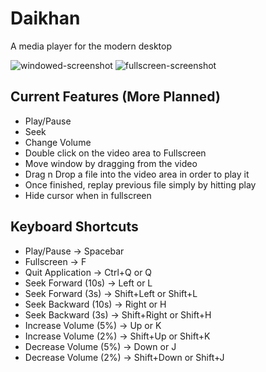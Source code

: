 # Daikhan

A media player for the modern desktop

<picture>
  <source media="(prefers-color-scheme: dark)"
    srcset="https://gitlab.com/daikhan/daikhan/-/raw/screenshots/dark.png">
  <img alt="windowed-screenshot" title="Windowed Mode"
    src="https://gitlab.com/daikhan/daikhan/-/raw/screenshots/light.png">
</picture>

<picture>
  <source media="(prefers-color-scheme: dark)"
    srcset="https://gitlab.com/daikhan/daikhan/-/raw/screenshots/dark-fullscreen.png">
  <img alt="fullscreen-screenshot" title="Fullscreen Mode"
    src="https://gitlab.com/daikhan/daikhan/-/raw/screenshots/light-fullscreen.png">
</picture>

## Current Features (More Planned)

- Play/Pause
- Seek
- Change Volume
- Double click on the video area to Fullscreen
- Move window by dragging from the video
- Drag n Drop a file into the video area in order to play it
- Once finished, replay previous file simply by hitting play
- Hide cursor when in fullscreen

## Keyboard Shortcuts

- Play/Pause -> Spacebar
- Fullscreen -> F
- Quit Application -> Ctrl+Q or Q
- Seek Forward (10s) -> Left or L
- Seek Forward (3s) -> Shift+Left or Shift+L
- Seek Backward (10s) -> Right or H
- Seek Backward (3s) -> Shift+Right or Shift+H
- Increase Volume (5%) -> Up or K
- Increase Volume (2%) -> Shift+Up or Shift+K
- Decrease Volume (5%) -> Down or J
- Decrease Volume (2%) -> Shift+Down or Shift+J
